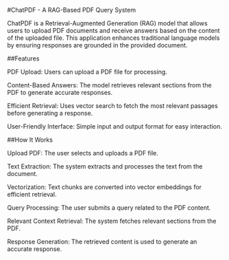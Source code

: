 #ChatPDF - A RAG-Based PDF Query System

ChatPDF is a Retrieval-Augmented Generation (RAG) model that allows users to upload PDF documents and receive answers based on the content of the uploaded file. This application enhances traditional language models by ensuring responses are grounded in the provided document.

##Features

PDF Upload: Users can upload a PDF file for processing.

Content-Based Answers: The model retrieves relevant sections from the PDF to generate accurate responses.

Efficient Retrieval: Uses vector search to fetch the most relevant passages before generating a response.

User-Friendly Interface: Simple input and output format for easy interaction.

##How It Works

Upload PDF: The user selects and uploads a PDF file.

Text Extraction: The system extracts and processes the text from the document.

Vectorization: Text chunks are converted into vector embeddings for efficient retrieval.

Query Processing: The user submits a query related to the PDF content.

Relevant Context Retrieval: The system fetches relevant sections from the PDF.

Response Generation: The retrieved content is used to generate an accurate response.
